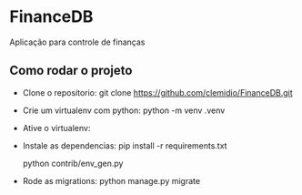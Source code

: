 # FinanceDB
Aplicação para controle de finanças


## Como rodar o projeto 

* Clone o repositorio:
    git clone https://github.com/clemidio/FinanceDB.git
* Crie um virtualenv com python:
    python -m venv .venv
* Ative o virtualenv:

* Instale as dependencias:
    pip install -r requirements.txt

    python contrib/env_gen.py
* Rode as migrations:
    python manage.py migrate

